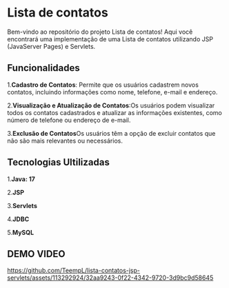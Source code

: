 # Lista de contatos
Bem-vindo ao repositório do projeto Lista de contatos! Aqui você encontrará uma implementação de uma Lista de contatos utilizando JSP (JavaServer Pages) e Servlets.

## Funcionalidades

1.**Cadastro de Contatos**: Permite que os usuários cadastrem novos contatos, incluindo informações como nome, telefone, e-mail e endereço.

2.**Visualização e Atualização de Contatos**:Os usuários podem visualizar todos os contatos cadastrados e atualizar as informações existentes, como número de telefone ou endereço de e-mail.

3.**Exclusão de Contatos**Os usuários têm a opção de excluir contatos que não são mais relevantes ou necessários.

## Tecnologias Ultilizadas

1.**Java: 17**

2.**JSP**

3.**Servlets**

4.**JDBC**

5.**MySQL**

## DEMO VIDEO

https://github.com/TeempL/lista-contatos-jsp-servlets/assets/113292924/32aa9243-0f22-4342-9720-3d9bc9d58645



